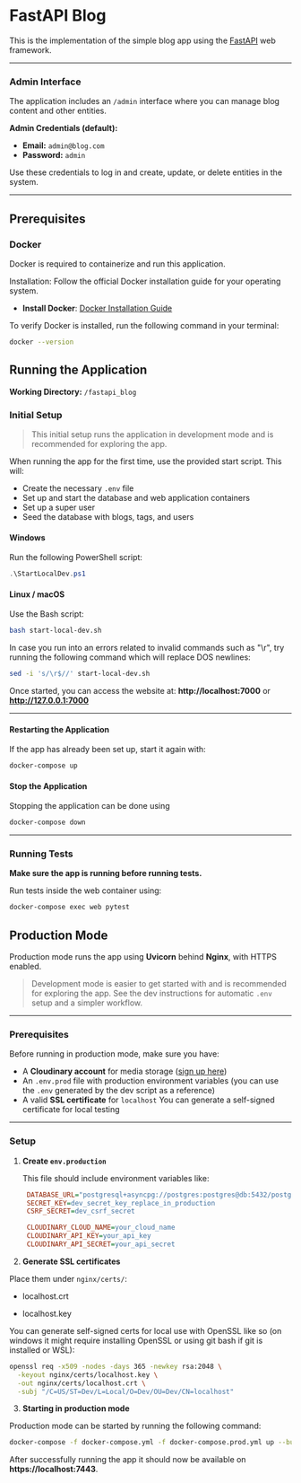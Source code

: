 # FastAPI Blog

This is the implementation of the simple blog app using the [FastAPI](https://fastapi.tiangolo.com/) web framework.

---

### **Admin Interface**

The application includes an `/admin` interface where you can manage blog content and other entities.

**Admin Credentials (default):**

- **Email:** `admin@blog.com`
- **Password:** `admin`

Use these credentials to log in and create, update, or delete entities in the system.

---

## Prerequisites

### **Docker**

Docker is required to containerize and run this application.

Installation: Follow the official Docker installation guide for your operating system.

- **Install Docker**: [Docker Installation Guide](https://docs.docker.com/get-started/get-docker/)

To verify Docker is installed, run the following command in your terminal:

```bash
docker --version
```

## **Running the Application**

**Working Directory:** `/fastapi_blog`

### **Initial Setup**

> This initial setup runs the application in development mode and is recommended for exploring the app.

When running the app for the first time, use the provided start script. This will:

- Create the necessary `.env` file
- Set up and start the database and web application containers
- Set up a super user
- Seed the database with blogs, tags, and users

#### **Windows**

Run the following PowerShell script:

```powershell
.\StartLocalDev.ps1
```

#### **Linux / macOS**

Use the Bash script:

```bash
bash start-local-dev.sh
```

In case you run into an errors related to invalid commands such as "\r", try running the following command which will replace DOS newlines:

```bash
sed -i 's/\r$//' start-local-dev.sh
```

Once started, you can access the website at:
**http://localhost:7000** or **http://127.0.0.1:7000**

---

#### **Restarting the Application**

If the app has already been set up, start it again with:

```bash
docker-compose up
```

#### **Stop the Application**

Stopping the application can be done using

```bash
docker-compose down
```

---

### **Running Tests**

**Make sure the app is running before running tests.**

Run tests inside the web container using:

```bash
docker-compose exec web pytest
```

## Production Mode

Production mode runs the app using **Uvicorn** behind **Nginx**, with HTTPS enabled.

> Development mode is easier to get started with and is recommended for exploring the app. See the dev instructions for automatic `.env` setup and a simpler workflow.

---

### Prerequisites

Before running in production mode, make sure you have:

- A **Cloudinary account** for media storage ([sign up here](https://cloudinary.com/))
- An `.env.prod` file with production environment variables (you can use the `.env` generated by the dev script as a reference)
- A valid **SSL certificate** for `localhost`
  You can generate a self-signed certificate for local testing

---

### Setup

1. **Create `env.production`**

   This file should include environment variables like:

   ```ini
    DATABASE_URL="postgresql+asyncpg://postgres:postgres@db:5432/postgres"
    SECRET_KEY=dev_secret_key_replace_in_production
    CSRF_SECRET=dev_csrf_secret

    CLOUDINARY_CLOUD_NAME=your_cloud_name
    CLOUDINARY_API_KEY=your_api_key
    CLOUDINARY_API_SECRET=your_api_secret
   ```

2. **Generate SSL certificates**

Place them under `nginx/certs/`:

- localhost.crt

- localhost.key

You can generate self-signed certs for local use with OpenSSL like so (on windows it might require installing OpenSSL or using git bash if git is installed or WSL):

```bash
openssl req -x509 -nodes -days 365 -newkey rsa:2048 \
  -keyout nginx/certs/localhost.key \
  -out nginx/certs/localhost.crt \
  -subj "/C=US/ST=Dev/L=Local/O=Dev/OU=Dev/CN=localhost"
```

3. **Starting in production mode**

Production mode can be started by running the following command:

```bash
docker-compose -f docker-compose.yml -f docker-compose.prod.yml up --build
```

After successfully running the app it should now be available on **https://localhost:7443**.
